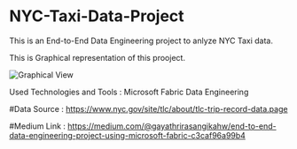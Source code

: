 # NYC-Taxi-Data-Project
This is an End-to-End Data Engineering project to anlyze NYC Taxi data.

This is Graphical representation of this prooject.

![Graphical View](https://github.com/user-attachments/assets/800016ac-a889-45d2-a529-be695852f10d)

Used Technologies and Tools : Microsoft Fabric Data Engineering

#Data Source : https://www.nyc.gov/site/tlc/about/tlc-trip-record-data.page 

#Medium Link : https://medium.com/@gayathrirasangikahw/end-to-end-data-engineering-project-using-microsoft-fabric-c3caf96a99b4 
